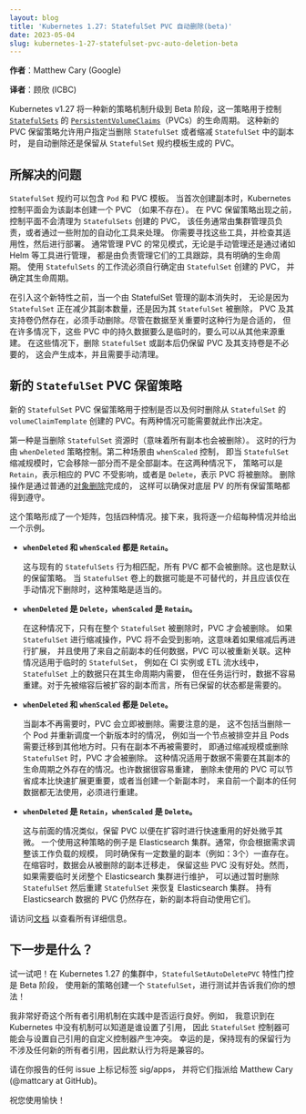 ```yaml
---
layout: blog
title: 'Kubernetes 1.27: StatefulSet PVC 自动删除(beta)'
date: 2023-05-04
slug: kubernetes-1-27-statefulset-pvc-auto-deletion-beta
---
```


**作者**：Matthew Cary (Google)

**译者**：顾欣 (ICBC)

Kubernetes v1.27 将一种新的策略机制升级到 Beta 阶段，这一策略用于控制
[`StatefulSets`](/zh-cn/docs/concepts/workloads/controllers/statefulset/)
的 [`PersistentVolumeClaims`](/zh-cn/docs/concepts/storage/persistent-volumes/)（PVCs）的生命周期。
这种新的 PVC 保留策略允许用户指定当删除 `StatefulSet` 或者缩减 `StatefulSet` 中的副本时，
是自动删除还是保留从 `StatefulSet` 规约模板生成的 PVC。

## 所解决的问题

`StatefulSet` 规约可以包含 `Pod` 和 PVC 模板。
当首次创建副本时，Kubernetes 控制平面会为该副本创建一个 PVC （如果不存在）。
在 PVC 保留策略出现之前，控制平面不会清理为 `StatefulSets` 创建的 PVC，
该任务通常由集群管理员负责，或者通过一些附加的自动化工具来处理。
你需要寻找这些工具，并检查其适用性，然后进行部署。
通常管理 PVC 的常见模式，无论是手动管理还是通过诸如 Helm 等工具进行管理，
都是由负责管理它们的工具跟踪，具有明确的生命周期。
使用 `StatefulSets` 的工作流必须自行确定由 `StatefulSet` 创建的 PVC，
并确定其生命周期。

在引入这个新特性之前，当一个由 StatefulSet 管理的副本消失时，
无论是因为 `StatefulSet` 正在减少其副本数量，还是因为其 `StatefulSet` 被删除，
PVC 及其支持卷仍然存在，必须手动删除。尽管在数据至关重要时这种行为是合适的，
但在许多情况下，这些 PVC 中的持久数据要么是临时的，要么可以从其他来源重建。
在这些情况下，删除 `StatefulSet` 或副本后仍保留 PVC 及其支持卷是不必要的，
这会产生成本，并且需要手动清理。

## 新的 `StatefulSet` PVC 保留策略

新的 `StatefulSet` PVC 保留策略用于控制是否以及何时删除从 `StatefulSet` 
的 `volumeClaimTemplate` 创建的 PVC。有两种情况可能需要就此作出决定。

第一种是当删除 `StatefulSet` 资源时（意味着所有副本也会被删除）。
这时的行为由 `whenDeleted` 策略控制。第二种场景由 `whenScaled` 控制，
即当 `StatefulSet` 缩减规模时，它会移除一部分而不是全部副本。在这两种情况下，
策略可以是 `Retain`，表示相应的 PVC 不受影响，或者是 `Delete`，表示 PVC 将被删除。
删除操作是通过普通的[对象删除](/zh-cn/docs/concepts/architecture/garbage-collection/)完成的，
这样可以确保对底层 PV 的所有保留策略都得到遵守。

这个策略形成了一个矩阵，包括四种情况。接下来，我将逐一介绍每种情况并给出一个示例。

  * **`whenDeleted` 和 `whenScaled` 都是 `Retain`。**

    这与现有的 `StatefulSets` 行为相匹配，所有 PVC 都不会被删除。这也是默认的保留策略。
    当 `StatefulSet` 卷上的数据可能是不可替代的，并且应该仅在手动情况下删除时，这种策略是适当的。

  * **`whenDeleted` 是 `Delete`，`whenScaled` 是 `Retain`。**
    
    在这种情况下，只有在整个 `StatefulSet` 被删除时，PVC 才会被删除。
    如果 `StatefulSet` 进行缩减操作，PVC 将不会受到影响，这意味着如果缩减后再进行扩展，
    并且使用了来自之前副本的任何数据，PVC 可以被重新关联。这种情况适用于临时的 `StatefulSet`，
    例如在 CI 实例或 ETL 流水线中，`StatefulSet` 上的数据只在其生命周期内需要，
    但在任务运行时，数据不容易重建。对于先被缩容后被扩容的副本而言，所有已保留的状态都是需要的。


  * **`whenDeleted` 和 `whenScaled` 都是 `Delete`。**

    当副本不再需要时，PVC 会立即被删除。需要注意的是，
    这不包括当删除一个 Pod 并重新调度一个新版本时的情况，
    例如当一个节点被排空并且 Pods 需要迁移到其他地方时。只有在副本不再被需要时，
    即通过缩减规模或删除 `StatefulSet` 时，PVC 才会被删除。
    这种情况适用于数据不需要在其副本的生命周期之外存在的情况。也许数据很容易重建，
    删除未使用的 PVC 可以节省成本比快速扩展更重要，或者当创建一个新副本时，
    来自前一个副本的任何数据都无法使用，必须进行重建。

  * **`whenDeleted` 是 `Retain`，`whenScaled` 是 `Delete`。**

    这与前面的情况类似，保留 PVC 以便在扩容时进行快速重用的好处微乎其微。
    一个使用这种策略的例子是 Elasticsearch 集群。通常，你会根据需求调整该工作负载的规模，
    同时确保有一定数量的副本（例如：3个）一直存在。在缩容时，数据会从被删除的副本迁移走，
    保留这些 PVC 没有好处。然而，如果需要临时关闭整个 Elasticsearch 集群进行维护，
    可以通过暂时删除 `StatefulSet` 然后重建 `StatefulSet` 来恢复 Elasticsearch 集群。
    持有 Elasticsearch 数据的 PVC 仍然存在，新的副本将自动使用它们。

请访问[文档](/zh-cn/docs/concepts/workloads/controllers/statefulset/#persistentvolumeclaim-policies)
以查看所有详细信息。

## 下一步是什么？

试一试吧！在 Kubernetes 1.27 的集群中，`StatefulSetAutoDeletePVC` 特性门控是 Beta 阶段，
使用新的策略创建一个 `StatefulSet`，进行测试并告诉我们你的想法！

我非常好奇这个所有者引用机制在实践中是否运行良好。例如，
我意识到在 Kubernetes 中没有机制可以知道是谁设置了引用，
因此 `StatefulSet` 控制器可能会与设置自己引用的自定义控制器产生冲突。
幸运的是，保持现有的保留行为不涉及任何新的所有者引用，因此默认行为将是兼容的。

请在你报告的任何 issue 上标记标签 sig/apps，
并将它们指派给 Matthew Cary (@mattcary at GitHub)。

祝您使用愉快！
